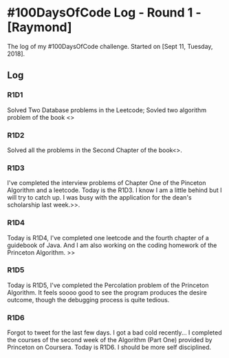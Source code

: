 # #100DaysOfCode Log - Round 1 - [Raymond]

The log of my #100DaysOfCode challenge. Started on [Sept 11, Tuesday, 2018].

## Log

### R1D1 
Solved Two Database problems in the Leetcode; Sovled two algorithm problem of the book <<Introduction to Classical ACM Problems>>

### R1D2
Solved all the problems in the Second Chapter of the book<<Introduction to Classical ACM Problems>>.
  
### R1D3
I've completed the interview problems of  Chapter One of the Pinceton Algorithm and a leetcode. Today is the R1D3. I know I am a little behind but I will try to catch up. I was busy with the application for the dean's scholarship last week.>>.

### R1D4
Today is R1D4, I've completed one leetcode and the fourth chapter of a guidebook of Java. And I am also working on the coding homework of the Princeton Algorithm. >>

### R1D5
Today is R1D5, I've completed the Percolation problem of the Princeton Algorithm. It feels soooo good to see the program produces the desire outcome, though the debugging process is quite tedious.

### R1D6
Forgot to tweet for the last few days. I got a bad cold recently... I completed the courses of the second week of the  Algorithm (Part One) provided by Princeton on Coursera. Today is R1D6. I should be more self disciplined. 
